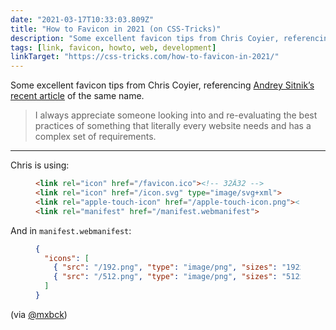```yaml
---
date: "2021-03-17T10:33:03.809Z"
title: "How to Favicon in 2021 (on CSS-Tricks)"
description: "Some excellent favicon tips from Chris Coyier, referencing Andrey Sitnik’s recent article"
tags: [link, favicon, howto, web, development]
linkTarget: "https://css-tricks.com/how-to-favicon-in-2021/"
---
```

Some excellent favicon tips from Chris Coyier, referencing [Andrey Sitnik’s recent article](https://evilmartians.com/chronicles/how-to-favicon-in-2021-six-files-that-fit-most-needs) of the same name.

> I always appreciate someone looking into and re-evaluating the best practices of something that literally every website needs and has a complex set of requirements.
---

Chris is using:

<figure>

``` html
<link rel="icon" href="/favicon.ico"><!-- 32Ã32 -->
<link rel="icon" href="/icon.svg" type="image/svg+xml">
<link rel="apple-touch-icon" href="/apple-touch-icon.png"><!-- 180Ã180 -->
<link rel="manifest" href="/manifest.webmanifest">
```

</figure>

And in `manifest.webmanifest`:

<figure>

``` json
{
  "icons": [
    { "src": "/192.png", "type": "image/png", "sizes": "192x192" },
    { "src": "/512.png", "type": "image/png", "sizes": "512x512" }
  ]
}
```

</figure> 

(via [@mxbck](https://twitter.com/mxbck))
